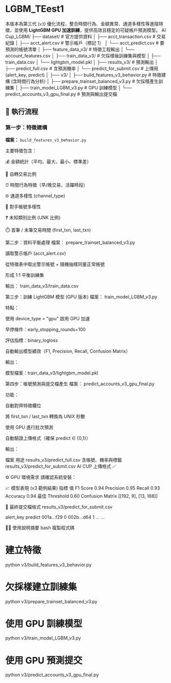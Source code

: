 # LGBM_TEest1
本版本為第三代 (`v3`) 優化流程，整合時間行為、金額異常、通道多樣性等進階特徵，並使用 **LightGBM GPU 加速訓練**，提供高效且穩定的可疑帳戶預測模型。
AI Cup_LGBM/
├── dataset/ # 官方提供資料
│ ├── acct_transaction.csv # 交易紀錄
│ ├── acct_alert.csv # 警示帳戶（標記 1）
│ └── acct_predict.csv # 要預測的帳號清單
│
├── feature_data_v3/ # 特徵工程輸出
│ └── account_features.csv
│
├── train_data_v3/ # 欠採樣後訓練集與模型
│ ├── train_data.csv
│ └── lightgbm_model.pkl
│
├── results_v3/ # 預測輸出
│ ├── predict_full.csv # 含預測機率
│ └── predict_for_submit.csv # 上傳用 (alert_key, predict)
│
├── v3/
│ ├── build_features_v3_behavior.py # 特徵建構 (含時間行為分析)
│ ├── prepare_trainset_balanced_v3.py # 欠採樣產生訓練集
│ ├── train_model_LGBM_v3.py # GPU 訓練模型
│ └── predict_accounts_v3_gpu_final.py # 預測與輸出提交檔



## 🚀 執行流程

### 第一步：特徵建構  
**檔案：** `build_features_v3_behavior.py`


主要特徵包含：

💰 金額統計（平均、最大、最小、標準差）

🔄 自轉交易比例

⏰ 時間行為特徵（早/晚交易、活躍時段）

🌐 通道多樣性 (channel_type)

🔗 對手帳號多樣性

❓ 未知類別比例 (UNK 比例)

⏱️ 首筆 / 末筆交易時間 (first_txn, last_txn)


第二步：資料平衡處理
檔案： prepare_trainset_balanced_v3.py


讀取警示帳戶 (acct_alert.csv)

從特徵表中取出警示帳號 + 隨機抽樣同量正常帳號

形成 1:1 平衡訓練集

輸出： train_data_v3/train_data.csv


第三步：訓練 LightGBM 模型 (GPU 版本)
檔案： train_model_LGBM_v3.py

特點：

使用 device_type = "gpu" 啟用 GPU 加速

早停條件：early_stopping_rounds=100

評估指標：binary_logloss

自動輸出模型績效（F1, Precision, Recall, Confusion Matrix）

輸出：

模型檔案：train_data_v3/lightgbm_model.pkl


第四步：帳號預測與提交檔產生
檔案： predict_accounts_v3_gpu_final.py

功能：

自動對齊特徵欄位

將 first_txn / last_txn 轉換為 UNIX 秒數

使用 GPU 進行批次預測

自動驗證上傳格式（確保 predict ∈ {0,1}）

輸出：

檔案	用途
results_v3/predict_full.csv	含帳號、機率與標籤
results_v3/predict_for_submit.csv	AI CUP 上傳格式 ✅


⚙️ GPU 環境需求
請確認系統安裝：


📈 模型表現 (v3 範例結果)
指標	值
F1 Score	0.94
Precision	0.95
Recall	0.93
Accuracy	0.94
最佳 Threshold	0.60
Confusion Matrix	[[192, 9], [13, 188]]

🏁 最終提交檔格式
results_v3/predict_for_submit.csv

alert_key	predict
001a...f29	0
002b...d64	1
...	...


👨‍💻 使用說明摘要
bash
複製程式碼
# 建立特徵
python v3/build_features_v3_behavior.py

# 欠採樣建立訓練集
python v3/prepare_trainset_balanced_v3.py

# 使用 GPU 訓練模型
python v3/train_model_LGBM_v3.py

# 使用 GPU 預測提交
python v3/predict_accounts_v3_gpu_final.py

